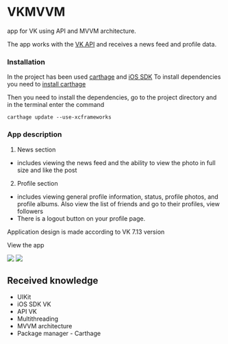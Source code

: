 # VKMVVM
app for VK using API and MVVM architecture.

The app works with the [VK API](https://dev.vk.com) and receives a news feed and profile data.

### Installation

In the project has been used [carthage](https://github.com/Carthage/Carthage) and [iOS SDK](https://dev.vk.com/sdk/ios)
To install dependencies you need to [install carthage](https://github.com/Carthage/Carthage#installing-carthage)

Then you need to install the dependencies, go to the project directory and in the terminal enter the command

  ```
  carthage update --use-xcframeworks
  ```

### App description

1. News section
 - includes viewing the news feed and the ability to view the photo in full size and like the post

2. Profile section

 - includes viewing general profile information, status, profile photos, and profile albums. Also view the list of friends and go to their profiles, view followers
 - There is a logout button on your profile page.

Application design is made according to VK 7.13 version

View the app

![](screenshots/workApp.gif)
![](screenshots/like.gif)

## Received knowledge

- UIKit
- iOS SDK VK
- API VK
- Multithreading
- MVVM architecture
- Package manager - Carthage
